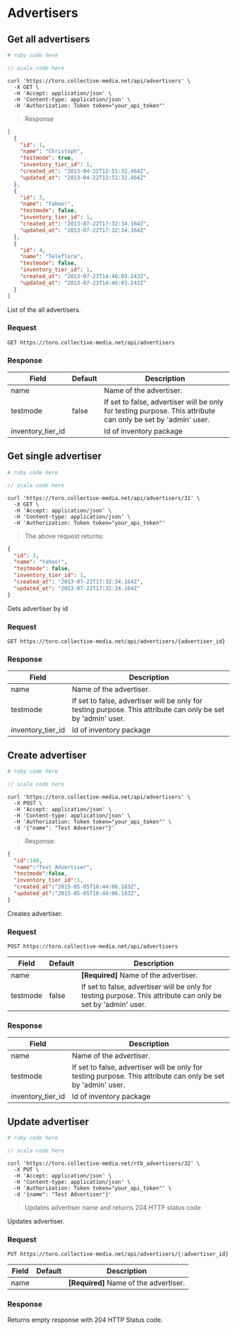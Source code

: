 # Advertisers

## Get all advertisers

```ruby
# ruby code here
```

```scala
// scala code here
```

```shell
curl 'https://toro.collective-media.net/api/advertisers' \
  -X GET \
  -H 'Accept: application/json' \
  -H 'Content-type: application/json' \
  -H 'Authorization: Token token="your_api_token"'
```

> Response

```json
[
  {
    "id": 1,
    "name": "Christoph",
    "testmode": true,
    "inventory_tier_id": 1,
    "created_at": "2013-04-22T12:51:32.464Z",
    "updated_at": "2013-04-22T12:51:32.464Z"
  },
  {
    "id": 3,
    "name": "Yahoo!",
    "testmode": false,
    "inventory_tier_id": 1,
    "created_at": "2013-07-22T17:32:34.164Z",
    "updated_at": "2013-07-22T17:32:34.164Z"
  },
  {
    "id": 4,
    "name": "Teleflora",
    "testmode": false,
    "inventory_tier_id": 1,
    "created_at": "2013-07-23T14:46:03.243Z",
    "updated_at": "2013-07-23T14:46:03.243Z"
  }
]
```

List of the all advertisers.

### Request

`GET https://toro.collective-media.net/api/advertisers`

### Response

Field | Default | Description
--------- | ------- | -----------
name |  | Name of the advertiser.
testmode | false | If set to false, advertiser will be only for testing purpose. This attribute can only be set by 'admin' user.
inventory_tier_id | | Id of inventory package

## Get single advertiser

```ruby
# ruby code here
```

```scala
// scala code here
```

```shell
curl 'https://toro.collective-media.net/api/advertisers/31' \
  -X GET \
  -H 'Accept: application/json' \
  -H 'Content-type: application/json' \
  -H 'Authorization: Token token="your_api_token"'
```

> The above request returns:

```json
{
  "id": 3,
  "name": "Yahoo!",
  "testmode": false,
  "inventory_tier_id": 1,
  "created_at": "2013-07-22T17:32:34.164Z",
  "updated_at": "2013-07-22T17:32:34.164Z"
}
```

Gets advertiser by id

### Request

`GET https://toro.collective-media.net/api/advertisers/{advertiser_id}`

### Response

Field | Description
--------- | -----------
name | Name of the advertiser.
testmode | If set to false, advertiser will be only for testing purpose. This attribute can only be set by 'admin' user.
inventory_tier_id | Id of inventory package


## Create advertiser

```ruby
# ruby code here
```

```scala
// scala code here
```

```shell
curl 'https://toro.collective-media.net/api/advertisers' \
  -X POST \
  -H 'Accept: application/json' \
  -H 'Content-type: application/json' \
  -H 'Authorization: Token token="your_api_token"' \
  -d '{"name": "Test Advertiser"}'
```

> Response:

```json
{
  "id":148,
  "name":"Test Advertiser",
  "testmode":false,
  "inventory_tier_id":1,
  "created_at":"2015-05-05T18:44:06.183Z",
  "updated_at":"2015-05-05T18:44:06.183Z",
}
```

Creates advertiser.

### Request

`POST https://toro.collective-media.net/api/advertisers`

Field | Default | Description
--------- | ------- | -----------
name |  | **[Required]** Name of the advertiser.
testmode | false | If set to false, advertiser will be only for testing purpose. This attribute can only be set by 'admin' user.

### Response

Field | Description
--------- | -----------
name | Name of the advertiser.
testmode | If set to false, advertiser will be only for testing purpose. This attribute can only be set by 'admin' user.
inventory_tier_id | Id of inventory package

## Update advertiser

```ruby
# ruby code here
```

```scala
// scala code here
```

```shell
curl 'https://toro.collective-media.net/rtb_advertisers/32' \
  -X PUT \
  -H 'Accept: application/json' \
  -H 'Content-type: application/json' \
  -H 'Authorization: Token token="your_api_token"' \
  -d '{name": "Test Advertiser"}'
```

> Updates advertiser name and returns 204 HTTP status code

Updates advertiser.

### Request

`PUT https://toro.collective-media.net/api/advertisers/{:advertiser_id}`

Field | Default | Description
--------- | ------- | -----------
name |  | **[Required]** Name of the advertiser.

### Response

Returns empty response with 204 HTTP Status code.
